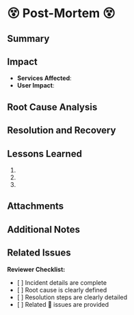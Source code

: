 # 😵 Post-Mortem 😵

## Summary
<!-- Summarize the incident in a few sentences -->

## Impact
-    **Services Affected**: <!-- List the services or components affected by this incident -->
-    **User Impact**: <!-- Describe the impact on users or systems -->

## Root Cause Analysis
<!-- Provide a detailed explanation of the root cause of the incident -->

## Resolution and Recovery
<!-- Describe the steps taken to resolve and recover from the incident -->

## Lessons Learned
1.
2.
3.

## Attachments
<!-- Include any relevant logs, graphs, or supporting documentation -->

## Additional Notes
<!-- Add any additional information or context that may be useful -->

## Related Issues
<!-- Begin writting # and a list of issues should appear. Link each related one. -->

**Reviewer Checklist:**
-    [ ] Incident details are complete
-    [ ] Root cause is clearly defined
-    [ ] Resolution steps are clearly detailed
-    [ ] Related 🐛 issues are provided
